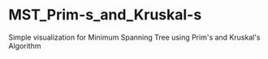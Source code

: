 # MST_Prim-s_and_Kruskal-s
Simple visualization for Minimum Spanning Tree using Prim's and Kruskal's Algorithm
